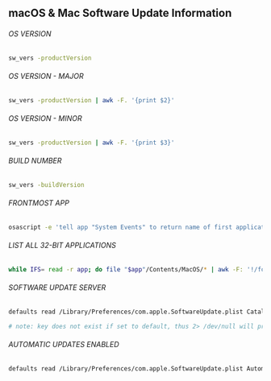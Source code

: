 ## macOS & Mac Software Update Information

###### OS VERSION
```bash
sw_vers -productVersion
```

###### OS VERSION - MAJOR
```bash
sw_vers -productVersion | awk -F. '{print $2}'
```

###### OS VERSION - MINOR
```bash
sw_vers -productVersion | awk -F. '{print $3}'
```

###### BUILD NUMBER
```bash
sw_vers -buildVersion
```

###### FRONTMOST APP
```bash
osascript -e 'tell app "System Events" to return name of first application process whose frontmost is true'
```

###### LIST ALL 32-BIT APPLICATIONS
```bash
while IFS= read -r app; do file "$app"/Contents/MacOS/* | awk -F: '!/for/&&/i386/&&!/x86_64/{gsub(/\ /,"\\ ");print $1}'; done < <(find -x / -path /System -prune -o -name "*.app" 2> /dev/null)
```

###### SOFTWARE UPDATE SERVER
```bash
defaults read /Library/Preferences/com.apple.SoftwareUpdate.plist CatalogURL 2> /dev/null

# note: key does not exist if set to default, thus 2> /dev/null will prevent using stderr
```

###### AUTOMATIC UPDATES ENABLED
```bash
defaults read /Library/Preferences/com.apple.SoftwareUpdate.plist AutomaticCheckEnabled
```
